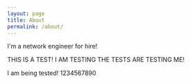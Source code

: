 ```yaml
---
layout: page
title: About
permalink: /about/
---
```


I'm a network engineer for hire! 

THIS IS A TEST!
I AM TESTING
THE TESTS ARE TESTING ME!

I am being tested! 1234567890
